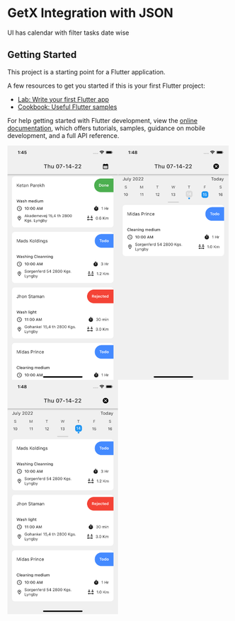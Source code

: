 # GetX Integration with JSON

UI has calendar with filter tasks date wise

## Getting Started

This project is a starting point for a Flutter application.

A few resources to get you started if this is your first Flutter project:

- [Lab: Write your first Flutter app](https://docs.flutter.dev/get-started/codelab)
- [Cookbook: Useful Flutter samples](https://docs.flutter.dev/cookbook)

For help getting started with Flutter development, view the
[online documentation](https://docs.flutter.dev/), which offers tutorials,
samples, guidance on mobile development, and a full API reference.

<img src="/jsons/1.png" width=250 height=530 align="left"></img>
<img src="/jsons/2.png" width=250 height=530 align="left"></img>
<img src="/jsons/3.png" width=250 height=530 align="left"></img>
